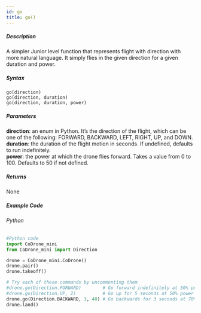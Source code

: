 ```yaml
---
id: go
title: go()
---
```


##### Description

A simpler Junior level function that represents flight with direction with more natural language.
It simply flies in the given direction for a given duration and power.

##### Syntax

```go(direction)```<br />
```go(direction, duration)```<br />
```go(direction, duration, power)```

##### Parameters

**direction**: an enum in Python. It’s the direction of the flight, which can be one of the following: FORWARD, BACKWARD, LEFT, RIGHT, UP, and DOWN.<br />
**duration**: the duration of the flight motion in seconds. If undefined, defaults to run indefinitely.<br />
**power**: the power at which the drone flies forward. Takes a value from 0 to 100. Defaults to 50 if not defined.

##### Returns

None

##### Example Code
###### Python
```python
#Python code
import CoDrone_mini
from CoDrone_mini import Direction

drone = CoDrone_mini.CoDrone()
drone.pair()
drone.takeoff()

# Try each of these commands by uncommenting them
#drone.go(Direction.FORWARD) 		# Go forward indefinitely at 50% power
#drone.go(Direction.UP, 2) 			# Go up for 5 seconds at 50% power
drone.go(Direction.BACKWARD, 3, 40) # Go backwards for 3 seconds at 70% power
drone.land()
```